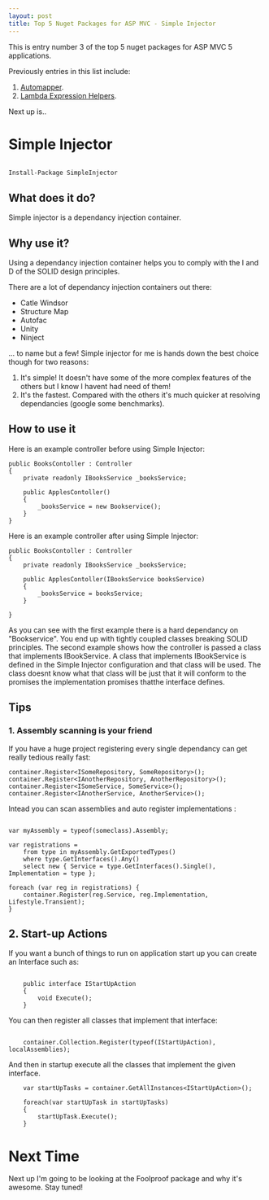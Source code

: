 ```yaml
---
layout: post
title: Top 5 Nuget Packages for ASP MVC - Simple Injector
--- 
```


This is entry number 3 of the top 5 nuget packages for ASP MVC 5 applications.

Previously entries in this list include:

1. [Automapper](/top-5-nuget-packages-for-asp-mvc-automapper).
2. [Lambda Expression Helpers](/top-5-nuget-packages-for-asp-mvc-lambda-expression-helpers).

Next up is..

# Simple Injector
 
```

Install-Package SimpleInjector

```

## What does it do?

Simple injector is a dependancy injection container. 

## Why use it?

Using a dependancy injection container helps you to comply with the I and D of the SOLID design principles. 

There are a lot of dependancy injection containers out there:

- Catle Windsor
- Structure Map
- Autofac
- Unity
- Ninject

... to name but a few! Simple injector for me is hands down the best choice though for two reasons:

1. It's simple! It doesn't have some of the more complex features of the others but I know I havent had need of them!
2. It's the fastest. Compared with the others it's much quicker at resolving dependancies (google some benchmarks). 


## How to use it

Here is an example controller before using Simple Injector:

```
public BooksContoller : Controller
{
    private readonly IBooksService _booksService;

    public ApplesContoller()
    {
        _booksService = new Bookservice();    
    }
}
```

Here is an example controller after using Simple Injector:

```
public BooksContoller : Controller
{
    private readonly IBooksService _booksService;

    public ApplesContoller(IBooksService booksService)
    {
        _booksService = booksService;    
    }

}

```

As you can see with the first example there is a hard dependancy on "Bookservice". You end up with tightly coupled classes breaking SOLID principles. The second example shows how the controller is passed a class that implements IBookService. A class that implements IBookService is defined in the Simple Injector configuration and that class will be used. The class doesnt know what that class will be just that it will conform to the promises the implementation promises thatthe interface defines.

## Tips 

### 1. Assembly scanning is your friend

If you have a huge project registering every single dependancy can get really tedious really fast: 

```
container.Register<ISomeRepository, SomeRepository>();
container.Register<IAnotherRepository, AnotherRepository>();
container.Register<ISomeService, SomeService>();
container.Register<IAnotherService, AnotherService>();
```


Intead you can scan assemblies and auto register implementations  :

```

var myAssembly = typeof(someclass).Assembly;

var registrations =
    from type in myAssembly.GetExportedTypes()
    where type.GetInterfaces().Any()
    select new { Service = type.GetInterfaces().Single(), Implementation = type };

foreach (var reg in registrations) {
    container.Register(reg.Service, reg.Implementation, Lifestyle.Transient);
}

```

## 2. Start-up Actions


If you want a bunch of things to run on application start up you can create an Interface such as:

```

    public interface IStartUpAction
    {
        void Execute();
    }

```

You can then register all classes that implement that interface:

```

    container.Collection.Register(typeof(IStartUpAction), localAssemblies);

```

And then in startup execute all the classes that implement the given interface.

```
    var startUpTasks = container.GetAllInstances<IStartUpAction>();

    foreach(var startUpTask in startUpTasks)
    {
        startUpTask.Execute();
    }
```

# Next Time

Next up I'm going to be looking at the Foolproof package and why it's awesome. Stay tuned!